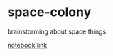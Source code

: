 # space-colony

brainstorming about space things

[notebook link](https://github.com/ztbochanski/space-colony/blob/main/space-station.ipynb)
